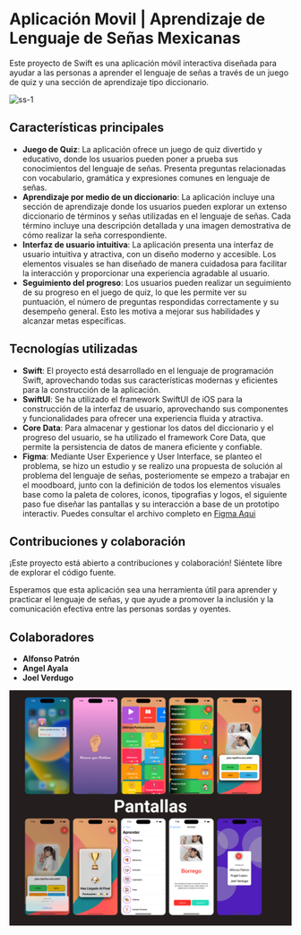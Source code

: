 # Aplicación Movil | Aprendizaje de Lenguaje de Señas Mexicanas

Este proyecto de Swift es una aplicación móvil interactiva diseñada para ayudar a las personas a aprender el lenguaje de señas a través de un juego de quiz y una sección de aprendizaje tipo diccionario. 

![ss-1](https://github.com/Patroncito/manosquehablan/assets/72732974/4a4cd4bd-391e-4ad8-bcbc-4767cb39d6d7)


## Características principales

- **Juego de Quiz**: La aplicación ofrece un juego de quiz divertido y educativo, donde los usuarios pueden poner a prueba sus conocimientos del lenguaje de señas. Presenta preguntas relacionadas con vocabulario, gramática y expresiones comunes en lenguaje de señas.
- **Aprendizaje por medio de un diccionario**: La aplicación incluye una sección de aprendizaje donde los usuarios pueden explorar un extenso diccionario de términos y señas utilizadas en el lenguaje de señas. Cada término incluye una descripción detallada y una imagen demostrativa de cómo realizar la seña correspondiente.
- **Interfaz de usuario intuitiva**: La aplicación presenta una interfaz de usuario intuitiva y atractiva, con un diseño moderno y accesible. Los elementos visuales se han diseñado de manera cuidadosa para facilitar la interacción y proporcionar una experiencia agradable al usuario.
- **Seguimiento del progreso**: Los usuarios pueden realizar un seguimiento de su progreso en el juego de quiz, lo que les permite ver su puntuación, el número de preguntas respondidas correctamente y su desempeño general. Esto les motiva a mejorar sus habilidades y alcanzar metas específicas.

## Tecnologías utilizadas

- **Swift**: El proyecto está desarrollado en el lenguaje de programación Swift, aprovechando todas sus características modernas y eficientes para la construcción de la aplicación.
- **SwiftUI**: Se ha utilizado el framework SwiftUI de iOS para la construcción de la interfaz de usuario, aprovechando sus componentes y funcionalidades para ofrecer una experiencia fluida y atractiva.
- **Core Data**: Para almacenar y gestionar los datos del diccionario y el progreso del usuario, se ha utilizado el framework Core Data, que permite la persistencia de datos de manera eficiente y confiable.
- **Figma**: Mediante User Experience y User Interface, se planteo el problema, se hizo un estudio y se realizo una propuesta de solución al problema del lenguaje de señas, posteriomente se empezo a trabajar en el moodboard, junto con la definición de todos los elementos visuales base como la paleta de colores, iconos, tipografias y logos, el siguiente paso fue diseñar las pantallas y su interacción a base de un prototipo interactiv. Puedes consultar el archivo completo en [Figma Aqui](https://www.figma.com/file/Q7QYizOBrotAdKzBNMrRYZ/Dilo-con-se%C3%B1as?type=design&node-id=124%3A429&t=WUzHA3Eo7MqYsJmh-1)
## Contribuciones y colaboración

¡Este proyecto está abierto a contribuciones y colaboración! Siéntete libre de explorar el código fuente.

Esperamos que esta aplicación sea una herramienta útil para aprender y practicar el lenguaje de señas, y que ayude a promover la inclusión y la comunicación efectiva entre las personas sordas y oyentes.

## Colaboradores
- **Alfonso Patrón**
- **Angel Ayala**
- **Joel Verdugo**

 ![Pantallas](https://github.com/Patroncito/doming_with_p5/blob/main/Screenshots/pantallas.png)

